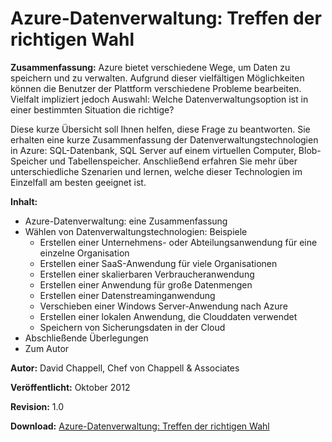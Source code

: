 <properties linkid="fundamentals-data-management-choose-technology" urlDisplayName="Storage" pageTitle="Data management: Making the right choice | Azure" metaKeywords="Azure Storage, Azure Storage, Azure cloud database, Azure managing data, Azure analytics" description="Azure provides options for data storage and management: SQL Database, SQL Server in a VM, Blob Storage, and Table Storage. Read about scenarios for using each." metaCanonical="" services="sql-database,storage" documentationCenter=".NET" title="Azure data management: Making the right choice" authors="David Chappell" solutions="" manager="" editor="cgronlun" />

Azure-Datenverwaltung: Treffen der richtigen Wahl
=================================================

**Zusammenfassung:** Azure bietet verschiedene Wege, um Daten zu speichern und zu verwalten. Aufgrund dieser vielfältigen Möglichkeiten können die Benutzer der Plattform verschiedene Probleme bearbeiten. Vielfalt impliziert jedoch Auswahl: Welche Datenverwaltungsoption ist in einer bestimmten Situation die richtige?

Diese kurze Übersicht soll Ihnen helfen, diese Frage zu beantworten. Sie erhalten eine kurze Zusammenfassung der Datenverwaltungstechnologien in Azure: SQL-Datenbank, SQL Server auf einem virtuellen Computer, Blob-Speicher und Tabellenspeicher. Anschließend erfahren Sie mehr über unterschiedliche Szenarien und lernen, welche dieser Technologien im Einzelfall am besten geeignet ist.

**Inhalt:**

-   Azure-Datenverwaltung: eine Zusammenfassung
-   Wählen von Datenverwaltungstechnologien: Beispiele
    -   Erstellen einer Unternehmens- oder Abteilungsanwendung für eine einzelne Organisation
    -   Erstellen einer SaaS-Anwendung für viele Organisationen
    -   Erstellen einer skalierbaren Verbraucheranwendung
    -   Erstellen einer Anwendung für große Datenmengen
    -   Erstellen einer Datenstreaminganwendung
    -   Verschieben einer Windows Server-Anwendung nach Azure
    -   Erstellen einer lokalen Anwendung, die Clouddaten verwendet
    -   Speichern von Sicherungsdaten in der Cloud
-   Abschließende Überlegungen
-   Zum Autor

**Autor:** David Chappell, Chef von Chappell & Associates

**Veröffentlicht:** Oktober 2012

**Revision:** 1.0

**Download:** [Azure-Datenverwaltung: Treffen der richtigen Wahl](http://go.microsoft.com/fwlink/p/?LinkId=393034&clcid=0x409)

